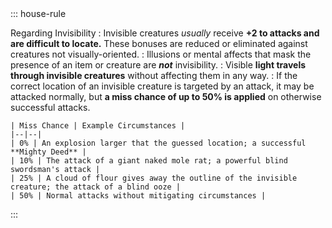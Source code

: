 <div class="ecr ecr-wrapper ecr-markeddown">
::: house-rule
  
  Regarding Invisibility
  : Invisible creatures *usually* receive **+2 to attacks and are difficult to locate.** These bonuses are reduced or eliminated against creatures not visually-oriented.
  : Illusions or mental affects that mask the presence of an item or creature are ***not*** invisibility.
  : Visible **light travels through invisible creatures** without affecting them in any way. 
  : If the correct location of an invisible creature is targeted by an attack, it may be attacked normally, but **a miss chance of up to 50% is applied** on otherwise successful attacks.
    
    | Miss Chance | Example Circumstances |
    |--|--|
    | 0% | An explosion larger that the guessed location; a successful **Mighty Deed** |
    | 10% | The attack of a giant naked mole rat; a powerful blind swordsman's attack |
    | 25% | A cloud of flour gives away the outline of the invisible creature; the attack of a blind ooze |
    | 50% | Normal attacks without mitigating circumstances |
:::
</div>